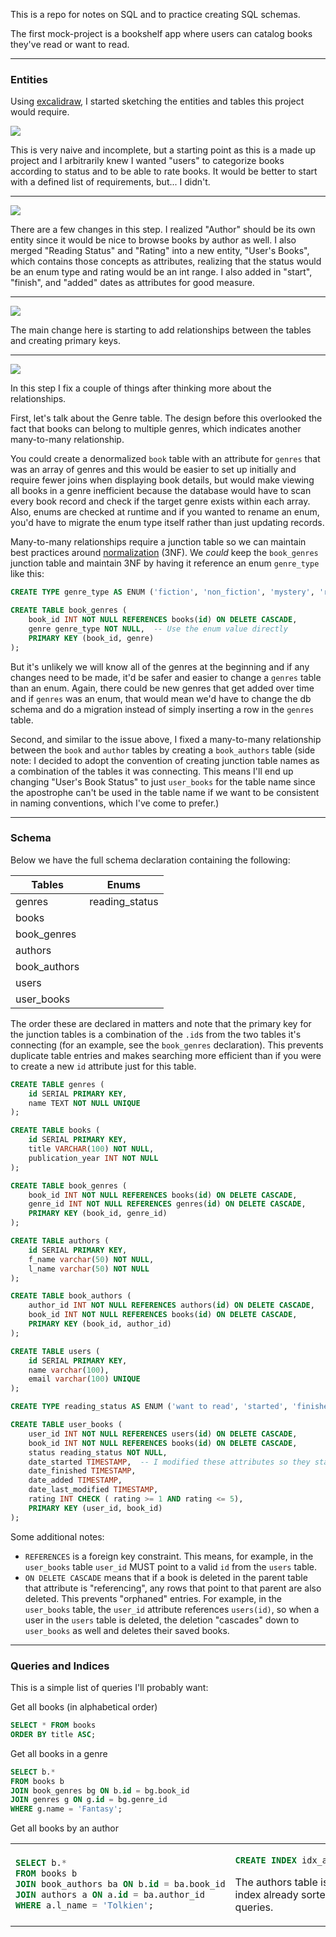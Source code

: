 This is a repo for notes on SQL and to practice creating SQL schemas.

The first mock-project is a bookshelf app where users can catalog books they've read or want to read.

---

### Entities

Using [excalidraw](https://excalidraw.com/), I started sketching the entities and tables this project would require.

![][sketch1]

This is very naive and incomplete, but a starting point as this is a made up project and I
arbitrarily knew I wanted "users" to categorize books according to status and to be able to rate
books. It would be better to start with a defined list of requirements, but... I didn't.

---

![][sketch2]

There are a few changes in this step. I realized "Author" should be its own entity
since it would be nice to browse books by author as well. I also merged "Reading Status" and
"Rating" into a new entity, "User's Books", which contains those concepts as attributes, realizing
that the status would be an enum type and rating would be an int range. I also added in "start",
"finish", and "added" dates as attributes for good measure.

---

![][sketch3]

The main change here is starting to add relationships between the tables and creating primary keys.

---

![][sketch4]

In this step I fix a couple of things after thinking more about the relationships.

First, let's talk about the Genre table. The design before this overlooked the fact that books can
belong to multiple genres, which indicates another many-to-many relationship.

You could create a denormalized `book` table with an attribute for `genres` that was an array of
genres and this would be easier to set up initially and require fewer joins when displaying book
details, but would make viewing all books in a genre inefficient because the database would have to
scan every book record and check if the target genre exists within each array. Also, enums are
checked at runtime and if you wanted to rename an enum, you'd have to migrate the enum type itself
rather than just updating records.

Many-to-many relationships require a junction table so we can maintain best practices around
[normalization][normalization-link] (3NF). We _could_ keep the `book_genres` junction table and
maintain 3NF by having it reference an enum `genre_type` like this:

```sql
CREATE TYPE genre_type AS ENUM ('fiction', 'non_fiction', 'mystery', 'romance', 'sci_fi');

CREATE TABLE book_genres (
    book_id INT NOT NULL REFERENCES books(id) ON DELETE CASCADE,
    genre genre_type NOT NULL,  -- Use the enum value directly
    PRIMARY KEY (book_id, genre)
);
```

But it's unlikely we will know all of the genres at the beginning and if any changes need to be
made, it'd be safer and easier to change a `genres` table than an enum. Again, there could be
new genres that get added over time and if `genres` was an enum, that would mean we'd have to change
the db schema and do a migration instead of simply inserting a row in the `genres` table.

Second, and similar to the issue above, I fixed a many-to-many relationship between the `book` and
`author` tables by creating a `book_authors` table (side note: I decided to adopt the convention of
creating junction table names as a combination of the tables it was connecting. This means I'll end
up changing "User's Book Status" to just `user_books` for the table name since the apostrophe can't
be used in the table name if we want to be consistent in naming conventions, which I've come to prefer.)

---

### Schema

Below we have the full schema declaration containing the following:

| Tables       | Enums          |
| ------------ | -------------- |
| genres       | reading_status |
| books        |                |
| book_genres  |                |
| authors      |                |
| book_authors |                |
| users        |                |
| user_books   |                |

The order these are declared in matters and note that the primary key for the junction tables is a
combination of the `.id`s from the two tables it's connecting (for an example, see the `book_genres`
declaration). This prevents duplicate table entries and makes searching more efficient than if you
were to create a new `id` attribute just for this table.

```sql
CREATE TABLE genres (
    id SERIAL PRIMARY KEY,
    name TEXT NOT NULL UNIQUE
);

CREATE TABLE books (
    id SERIAL PRIMARY KEY,
    title VARCHAR(100) NOT NULL,
    publication_year INT NOT NULL
);

CREATE TABLE book_genres (
    book_id INT NOT NULL REFERENCES books(id) ON DELETE CASCADE,
    genre_id INT NOT NULL REFERENCES genres(id) ON DELETE CASCADE,
    PRIMARY KEY (book_id, genre_id)
);

CREATE TABLE authors (
    id SERIAL PRIMARY KEY,
    f_name varchar(50) NOT NULL,
    l_name varchar(50) NOT NULL
);

CREATE TABLE book_authors (
    author_id INT NOT NULL REFERENCES authors(id) ON DELETE CASCADE,
    book_id INT NOT NULL REFERENCES books(id) ON DELETE CASCADE,
    PRIMARY KEY (book_id, author_id)
);

CREATE TABLE users (
    id SERIAL PRIMARY KEY,
    name varchar(100),
    email varchar(100) UNIQUE
);

CREATE TYPE reading_status AS ENUM ('want to read', 'started', 'finished', 'paused');  -- I added a new status, "paused" just because.

CREATE TABLE user_books (
    user_id INT NOT NULL REFERENCES users(id) ON DELETE CASCADE,
    book_id INT NOT NULL REFERENCES books(id) ON DELETE CASCADE,
    status reading_status NOT NULL,
    date_started TIMESTAMP,  -- I modified these attributes so they start with 'date' and are a consistent tense.
    date_finished TIMESTAMP,
    date_added TIMESTAMP,
    date_last_modified TIMESTAMP,
    rating INT CHECK ( rating >= 1 AND rating <= 5),
    PRIMARY KEY (user_id, book_id)
);
```

Some additional notes:

- `REFERENCES` is a foreign key constraint. This means, for example, in the `user_books` table
  `user_id` MUST point to a valid `id` from the `users` table.
- `ON DELETE CASCADE` means that if a book is deleted in the parent table that attribute is
  "referencing", any rows that point to that parent are also deleted. This prevents
  "orphaned" entries. For example, in the `user_books` table, the `user_id` attribute references
  `users(id)`, so when a user in the `users` table is deleted, the deletion "cascades" down to
  `user_books` as well and deletes their saved books.

---

### Queries and Indices

This is a simple list of queries I'll probably want:

<table>
<tr>
Get all books (in alphabetical order)

```sql
SELECT * FROM books
ORDER BY title ASC;
```

</tr>
<tr>
Get all books in a genre

```sql
SELECT b.*
FROM books b
JOIN book_genres bg ON b.id = bg.book_id
JOIN genres g ON g.id = bg.genre_id
WHERE g.name = 'Fantasy';
```

</tr>
<tr>
Get all books by an author
<td>

```sql
SELECT b.*
FROM books b
JOIN book_authors ba ON b.id = ba.book_id
JOIN authors a ON a.id = ba.author_id
WHERE a.l_name = 'Tolkien';
```

</td>
<td>

```sql
CREATE INDEX idx_authors_l_name ON authors(l_name);
```

The authors table is organized by `.id`, so having an index already sorted by `l_name` will speed up
author queries.

</td>
</tr>
</table>

<!-- LINK SOURCES -->

[sketch1]: ./images/sketch1.png
[sketch2]: ./images/sketch2.png
[sketch3]: ./images/sketch3.png
[sketch4]: ./images/sketch4.png
[normalization-link]: ./normalization-notes.md

<!-- END LINK REFERENCES -->
